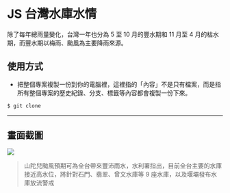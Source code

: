 # JS 台灣水庫水情

除了每年總雨量變化，台灣一年也分為 5 至 10 月的豐水期和 11 月至 4 月的枯水期，而豐水期以梅雨、颱風為主要降雨來源。

## 使用方式
- 把整個專案複製一份到你的電腦裡，這裡指的「內容」不是只有檔案，而是指所有整個專案的歷史紀錄、分支、標籤等內容都會複製一份下來。
```sh
$ git clone
```

----

## 畫面截圖
![](https://i.imgur.com/hhU2Qhi.png)
> 山陀兒颱風預期可為全台帶來豐沛雨水，水利署指出，目前全台主要的水庫接近高水位，將針對石門、翡翠、曾文水庫等 9 座水庫，以及堰壩發布水庫放流警戒
